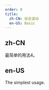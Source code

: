 ```yaml
---
order: 0
title:
  zh-CN: 综合滚动
  en-US: Basic
---
```


## zh-CN

最简单的用法4。

## en-US

The simplest usage.

